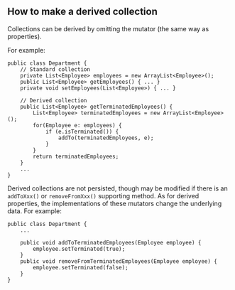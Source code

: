 How to make a derived collection
--------------------------------

Collections can be derived by omitting the mutator (the same way as
properties<!--, see ?-->).

For example:

    public class Department {
        // Standard collection
        private List<Employee> employees = new ArrayList<Employee>();
        public List<Employee> getEmployees() { ... }
        private void setEmployees(List<Employee>) { ... }

        // Derived collection
        public List<Employee> getTerminatedEmployees() {
            List<Employee> terminatedEmployees = new ArrayList<Employee>();
            for(Employee e: employees) {
                if (e.isTerminated()) {
                    addTo(terminatedEmployees, e);
                }
            }
            return terminatedEmployees;
        }
        ...
    }

Derived collections are not persisted, though may be modified if there
is an `addToXxx()` or `removeFromXxx()` supporting method. As for
derived properties, the implementations of these mutators change the
underlying data. For example:

    public class Department {
        ...

        public void addToTerminatedEmployees(Employee employee) {
            employee.setTerminated(true);
        }
        public void removeFromTerminatedEmployees(Employee employee) {
            employee.setTerminated(false);
        }
    }

